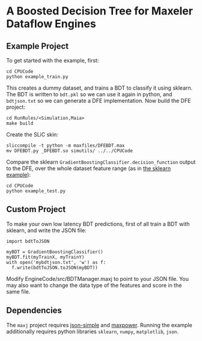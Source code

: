 # A Boosted Decision Tree for Maxeler Dataflow Engines

## Example Project
To get started with the example, first:
```
cd CPUCode
python example_train.py
```
This creates a dummy dataset, and trains a BDT to classify it using sklearn.
The BDT is written to `bdt.pkl` so we can use it again in python, and `bdtjson.txt` so we can generate a DFE implementation.
Now build the DFE project:
```
cd RunRules/<Simulation,Maia>
make build
```
Create the SLiC skin:
```
sliccompile -t python -m maxfiles/DFEBDT.max
mv DFEBDT.py _DFEBDT.so simutils/ ../../CPUCode
```
Compare the sklearn `GradientBoostingClassifier.decision_function` output to the DFE, over the whole dataset feature range (as in [the sklearn example](http://scikit-learn.org/stable/auto_examples/classification/plot_classifier_comparison.html)):
```
cd CPUCode
python example_test.py
```

## Custom Project
To make your own low latency BDT predictions, first of all train a BDT with sklearn, and write the JSON file:
```
import bdtToJSON

myBDT = GradientBoostingClassifier()
myBDT.fit(myTrainX, myTrainY)
with open('mybdtjson.txt', 'w') as f:
  f.write(bdtToJSON.toJSON(myBDT))
```
Modify EngineCode/src/BDTManager.maxj to point to your JSON file.
You may also want to change the data type of the features and score in the same file.

## Dependencies
The `maxj` project requires [json-simple](https://github.com/fangyidong/json-simple) and [maxpower](https://github.com/maxeler/maxpower).
Running the example additionally requires python libraries `sklearn`, `numpy`, `matplotlib`, `json`.

